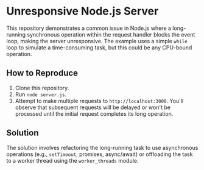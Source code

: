 # Unresponsive Node.js Server

This repository demonstrates a common issue in Node.js where a long-running synchronous operation within the request handler blocks the event loop, making the server unresponsive.  The example uses a simple `while` loop to simulate a time-consuming task, but this could be any CPU-bound operation.

## How to Reproduce

1. Clone this repository.
2. Run `node server.js`.
3. Attempt to make multiple requests to `http://localhost:3000`. You'll observe that subsequent requests will be delayed or won't be processed until the initial request completes its long operation.

## Solution

The solution involves refactoring the long-running task to use asynchronous operations (e.g., `setTimeout`, promises, async/await) or offloading the task to a worker thread using the `worker_threads` module.